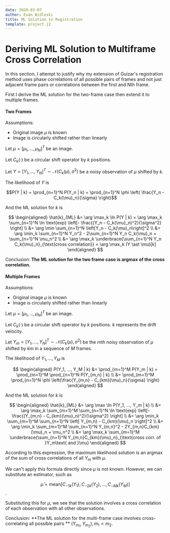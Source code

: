 ```yaml
---
date: 2020-03-07
author: Evan Widloski
title: ML Solution to Registration
template: project.j2
---
```


# Deriving ML Solution to Multiframe Cross Correlation

In this section, I attempt to justify why my extension of Guizar's registration method uses phase correlations of all possible pairs of frames and not just adjacent frame pairs or correlations between the first and Nth frame.

First I derive the ML solution for the two-frame case then extend it to multiple frames.

#### Two Frames

Assumptions:

- Original image $\mu$ is known
- Image is circularly shifted rather than linearly

Let $\mu = \left[ \mu_1, ..., \mu_N \right]^T$ be an image.

Let $C_k(\cdot)$ be a circular shift operator by $k$ positions.

Let $Y = \left[Y_1, ..., Y_N\right]^T \sim \mathcal{N}(C_k(\mu), \sigma^2)$ be a noisy observation of $\mu$ shifted by $k$.

The likelihood of $Y$ is

$$P(Y | k) = \prod_{n=1}^N P(Y_n | k) = \prod_{n=1}^N \phi \left( \frac{Y_n - C_k(\mu)_n}{\sigma} \right)$$

And the ML solution for $k$ is

$$
\begin{aligned} \hat{k}_{ML} &= \arg \max_k \ln P(Y | k) = \arg \max_k \sum_{n=1}^N \ln \text{exp} \left[- \frac{(Y_n - C_k(\mu)_n)^2}{\sigma^2} \right] \\
&= \arg \min \sum_{n=1}^N \left[Y_n - C_k(\mu)_n\right]^2 \\
&= \arg \min_k \sum_{n=1}^N Y_n^2 - 2\sum_{n=1}^N Y_n C_k(\mu)_n + \sum_{n=1}^N \mu_n^2 \\
&= \arg \max_k \underbrace{\sum_{n=1}^N Y_n C_k(\mu)_n}_{\text{cross correlation}}
= \arg \max_k (Y \ast \mu)[k]
\end{aligned}
$$

Conclusion: **The ML solution for the two frame case is argmax of the cross correlation.**

#### Multiple Frames

Assumptions:

- Original image $\mu$ is known
- Image is circularly shifted rather than linearly

Let $\mu = \left[ \mu_1, ..., \mu_N \right]^T$ be an image.

Let $C_k(\cdot)$ be a circular shift operator by $k$ positions. $k$ represents the drift velocity.

Let $Y_m = \left[Y_1, ..., Y_N\right]^T \sim \mathcal{N}(C_k(\mu), \sigma^2)$ be the mth noisy observation of $\mu$ shifted by $km$ in a sequence of $M$ frames.

The likelihood of $Y_1, ..., Y_M$ is

$$
\begin{aligned}
P(Y_1, ..., Y_M | k) &= \prod_{m=1}^M P(Y_m | k) = \prod_{m=1}^M \prod_{n=1}^N P(Y_{m,n} | k) \\
&= \prod_{m=1}^M \prod_{n=1}^N \phi \left(\frac{Y_{m,n} - C_{km}(\mu)_n}{\sigma} \right)
\end{aligned}
$$

And the ML solution for $k$ is

$$
\begin{aligned}
\hat{k}_{ML} &= \arg \max \ln P(Y_1, ..., Y_m | k) \\
&= \arg \max_k \sum_{m=1}^M \sum_{n=1}^N \ln \text{exp} \left[- \frac{(Y_{m,n} - C_{km}(\mu)_n)^2}{\sigma^2} \right] \\
&= \arg \min_k \sum_{m=1}^M \sum_{n=1}^N \left[ Y_{m,n} - C_{km}(\mu)_n \right]^2 \\
&= \arg \min_k \sum_{m=1}^M \sum_{n=1}^N Y_{m,n}^2 - 2Y_{m,n}C_{km}(\mu)_n + \mu_n^2 \\
&= \arg \max_k \sum_{m=1}^M \underbrace{\sum_{n=1}^N Y_{m,n}C_{km}(\mu)_n}_{\text{cross corr. of }Y_m\text{ and }\mu}
\end{aligned}
$$

According to this expression, the maximum likelihood solution is an argmax of the sum of cross correlations of all $Y_m$ with $\mu$.

We can't apply this formula directly since $\mu$ is not known.  However, we can substitute an estimator, such as

$$\hat{\mu} = \text{mean}\left[C_{-1k}(Y_1), C_{-2k}(Y_2), ..., C_{-Mk}(Y_M)\right]$$.

Substituting this for $\mu$, we see that the solution involves a cross correlation of each observation with all other observations.

Conclusion: **The ML solution for the multi-frame case involves cross-correlating all possible pairs ** $(Y_{m_1}, Y_{m_2}), m_1 < m_2$.
